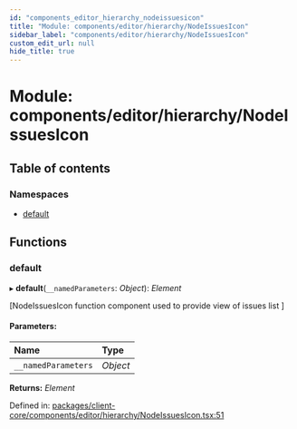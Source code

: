 ```yaml
---
id: "components_editor_hierarchy_nodeissuesicon"
title: "Module: components/editor/hierarchy/NodeIssuesIcon"
sidebar_label: "components/editor/hierarchy/NodeIssuesIcon"
custom_edit_url: null
hide_title: true
---
```


# Module: components/editor/hierarchy/NodeIssuesIcon

## Table of contents

### Namespaces

- [default](components_editor_hierarchy_nodeissuesicon.default.md)

## Functions

### default

▸ **default**(`__namedParameters`: *Object*): *Element*

[NodeIssuesIcon function component used to provide view of issues list ]

#### Parameters:

Name | Type |
:------ | :------ |
`__namedParameters` | *Object* |

**Returns:** *Element*

Defined in: [packages/client-core/components/editor/hierarchy/NodeIssuesIcon.tsx:51](https://github.com/xr3ngine/xr3ngine/blob/56376a778/packages/client-core/components/editor/hierarchy/NodeIssuesIcon.tsx#L51)
